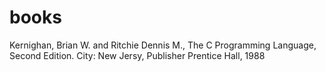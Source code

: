 books
=====
Kernighan, Brian W. and Ritchie Dennis M., The C Programming Language, Second Edition. City: New Jersy, Publisher Prentice Hall, 1988

